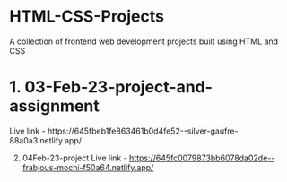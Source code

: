 # HTML-CSS-Projects
A collection of frontend web development projects built using HTML and CSS

<h1>1. 03-Feb-23-project-and-assignment</h1>
   Live link - https://645fbeb1fe863461b0d4fe52--silver-gaufre-88a0a3.netlify.app/

2. 04Feb-23-project
   Live link - https://645fc0079873bb6078da02de--frabjous-mochi-f50a64.netlify.app/
